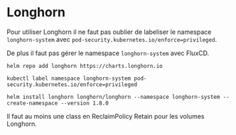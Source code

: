 # Longhorn

Pour utiliser Longhorn il ne faut pas oublier de labeliser le namespace `longhorn-system` avec `pod-security.kubernetes.io/enforce=privileged`.

De plus il faut pas gérer le namespace `longhorn-system` avec FluxCD.

```
helm repo add longhorn https://charts.longhorn.io
```

```
kubectl label namespace longhorn-system pod-security.kubernetes.io/enforce=privileged
```

```
helm install longhorn longhorn/longhorn --namespace longhorn-system --create-namespace --version 1.8.0
```

Il faut au moins une class en ReclaimPolicy Retain pour les volumes Longhorn.